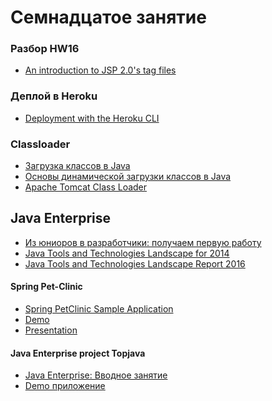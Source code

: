# Семнадцатое занятие

### Разбор HW16
- <a href="http://www.techrepublic.com/article/an-introduction-to-jsp-20s-tag-files/">An introduction to JSP 2.0's tag files</a>

### Деплой в Heroku
- <a href="https://devcenter.heroku.com/articles/war-deployment#deployment-with-the-heroku-cli">Deployment with the Heroku CLI</a>

### Classloader
- <a href="https://habrahabr.ru/post/103830/">Загрузка классов в Java</a>
- <a href="https://blogs.oracle.com/vmrobot/entry/основы_динамической_загрузки_классов_в">Основы динамической загрузки классов в Java</a>
- <a href="https://tomcat.apache.org/tomcat-8.0-doc/class-loader-howto.html">Apache Tomcat Class Loader</a>

## Java Enterprise
- <a href="https://habrahabr.ru/post/308104/">Из юниоров в разработчики: получаем первую работу</a>
- <a href="http://zeroturnaround.com/rebellabs/java-tools-and-technologies-landscape-for-2014/">Java Tools and Technologies Landscape for 2014</a>
- <a href="http://zeroturnaround.com/rebellabs/java-tools-and-technologies-landscape-2016/">Java Tools and Technologies Landscape Report 2016</a>

#### Spring Pet-Clinic
- <a href="https://github.com/spring-projects/spring-petclinic">Spring PetClinic Sample Application </a>
- <a href="http://petclinic.cloudapp.net/">Demo</a>
- <a href="https://speakerdeck.com/michaelisvy/spring-petclinic-sample-application">Presentation</a>

#### Java Enterprise project Topjava
- <a href="https://github.com/JavaOPs/topjava">Java Enterprise: Вводное занятие</a>
- <a href="http://topjava.herokuapp.com/">Demo приложение</a>
